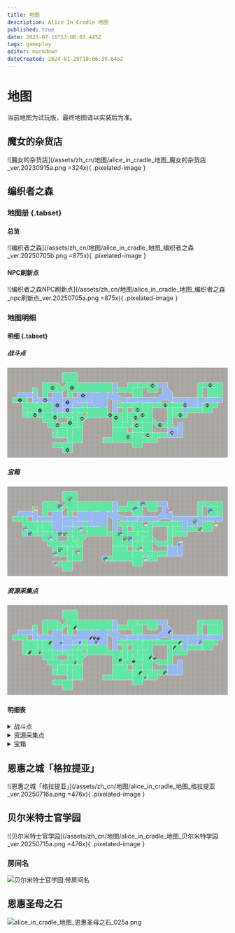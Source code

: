 ```yaml
---
title: 地图
description: Alice In Cradle 地图
published: true
date: 2025-07-16T13:08:03.445Z
tags: gameplay
editor: markdown
dateCreated: 2024-01-29T18:06:39.646Z
---
```


<!-- 表格/文本内多次引用 -->
[战斗点]: /zh/battle-locations

# 地图

当前地图为试玩版，最终地图请以实装后为准。

## 魔女的杂货店

![魔女的杂货店](/assets/zh_cn/地图/alice_in_cradle_地图_魔女的杂货店_ver.20230915a.png =324x){ .pixelated-image }

## 编织者之森

### 地图册 {.tabset}
#### 总览

![编织者之森](/assets/zh_cn/地图/alice_in_cradle_地图_编织者之森_ver.20250705b.png =875x){ .pixelated-image }

#### NPC刷新点

![编织者之森NPC刷新点](/assets/zh_cn/地图/alice_in_cradle_地图_编织者之森_npc刷新点_ver.20250705a.png =875x){ .pixelated-image }

### 地图明细 

#### 明细 {.tabset}

##### 战斗点
![alice_in_cradle_地图_编制者之森_战斗点位置_0.26a.webp](/assets/zh_cn/地图/alice_in_cradle_地图_编制者之森_战斗点位置_0.26a.webp)

##### 宝箱
![alice_in_cradle_地图_编制者之森_宝箱位置_0.26a.webp](/assets/zh_cn/地图/alice_in_cradle_地图_编制者之森_宝箱位置_0.26a.webp)

##### 资源采集点
![alice_in_cradle_地图_编制者之森_资源采集点位置_0.26a.webp](/assets/zh_cn/地图/alice_in_cradle_地图_编制者之森_资源采集点位置_0.26a.webp)

#### 明细表

  
<details>
  <summary>战斗点</summary> 
<div class="table-container">  

| 位置<br>(序号) | 名称 | 位置<br>(序号) | 名称 |
|---|---|---|---|
| 1. | 鸟笼 | 17. | 酸木前餐 |
| 2. | 穿林日光之庭 | 18. | 旋转木马 |
| 3. | 鲜血镇压者 | 19. | 笼中余祸 |
| 4. | 卑鄙的后勤兵 | 20. | 小心头顶 |
| 5. | 孢子舞台 | 21. | 酸池深渊 |
| 6. | 沐风中庭 | 22. | 空中回廊 |
| 7. | 盗掘者 | 23. | 古驿夜宴 |
| 8. | 土龙巢穴 | 24. | 装配试验间 |
| 9. | 飞瀑悬窟 | 25. | 欲壑与泥潭 |
| 10. | 遛狗乐园 | 26. | 酸湖下的猥鼠 |
| 11. | 暗夜帷幕 | 27. | 湖面蜃景 |
| 12. | 蛊惑之沼 | 28. | 机关人偶 |
| 13. | 迷途者 | 29. | 菌丝之王 |
| 14. | 裂隙看守者 | 30. | 炎舞神乐 |
| 15. | 黄昏骤雨 | 31. | 森之领主 |
| 16. | 匣中恶魔 |  |  |
  
</div> 
	</details>
  
  <details>
  <summary>资源采集点</summary>


  ## 资源采集点 {.tabset}
  
  ### 蔬菜
  
<div class="table-container">  

| 位置<br>(序号) | 名称 | 位置<br>(序号) | 名称 |
|---|---|---|---|
| 1. | 生菜✦ x1-3<br>生菜✦✦ x1-2 | 6. | 甜菜✦ x1-3<br>甜菜✦✦ x2 |
| 2. | 胡萝卜✦ x1-3<br>胡萝卜✦✦ x1-2 | 7. | 大蒜✦ x1-3<br>大蒜✦✦ x2 |
| 3. | 大头菜✦ x1-3<br>大头菜✦✦ x1-2 | 8. | 茄子✦ x1-3<br>茄子✦✦ x1 |
| 4. | 洋葱✦ x1-3<br>洋葱✦✦ x1-2 | 9. | 青椒✦ x1-3<br>青椒✦✦ x1-2 |
| 5. | 甜椒✦ x1-3<br>甜椒✦✦ x2 | 10. | 黄瓜✦ x1-3<br>黄瓜✦✦ x1-2 |

</div>
  
  ### 矿石
  
<div class="table-container">  

| 位置<br>(序号) | 名称 |
|---|---|
| 1. | 石英✦ x1<br>石英✦✦ x1<br>紫水晶✦ x1<br>煤炭✦ x2-3<br>煤炭✦✦ x2 |
| 2. | 石英✦ x1<br>石英✦✦ x1<br>紫水晶✦ x1<br>煤炭✦ x2-3<br>煤炭✦✦ x2 |
| 3. | 铁矿✦ x1<br>石头✦ x3<br>石头✦✦ x2<br>硫磺✦ x2<br>煤炭✦ x2<br>煤炭✦✦ x2<br>硝石✦ x1 |

</div>
    
  ### 水果
  
<div class="table-container">  

| 位置<br>(序号) | 名称 |
|---|---|
| 1. | 血苹果✦ x2-3<br>血苹果✦✦ x2 |
| 2. | 血樱桃✦ x4<br>血樱桃✦✦ x3-4<br>血樱桃✦✦✦ x2 |
| 3. | 血樱桃✦✦ x2-4<br>血苹果✦ x2-3<br>血苹果✦✦ x2 |
| 4. | 血菠萝✦ x1-2<br>血菠萝✦✦ x1-2 |

</div>
  
  ### 蘑菇
  
<div class="table-container">  

| 位置<br>(序号) | 名称 |
|---|---|
| 1. | 蘑菇✦ x1-5<br>蘑菇✦✦✦✦✦ x1 |

</div>
  
  ### 魔族相关物品
  
<div class="table-container">  

| 位置<br>(序号) | 名称 |
|---|---|
| 1. | 凝胶✦ x4<br>凝胶✦✦ x2<br>魔族的肉✦ x1-2<br>魔族的肝脏 ✦x1<br>家畜肉✦x1 |

</div>
  
  ### 清水
  
<div class="table-container">  

| 位置<br>(序号) | 名称 |
|---|---|
| 1. | 清水✦✦ x10<br>清水✦✦✦ x10 |
| 2. | 清水✦✦ x10<br>清水✦✦✦ x10 |
| 3. | 清水✦✦ x10<br>清水✦✦✦ x10 |

</div>
    
</details> 
  
<details>
  <summary>宝箱</summary>
  
  ## 宝箱 {.tabset}
  
  ### 技能宝箱
  
  <div class="table-container">  

| 位置<br>(序号) | 名称 |
|---|---|
| 1. | 凌空横斩 |
| 2. | 护盾冲击 |
| 3. | 旋风斩击 |
| 4. | 彗星俯冲 |
| 5. | 环轨护盾 |
| 6. | 突进冲击 |

</div>

 ### 强化插件宝箱

  <div class="table-container">  

| 位置<br>(序号) | 名称 |
|---|---|
| 7. | 长法杖 |
| 8. | 濡湿预兆 |
| 9. | 血之虹瞳 |
| 10. | 抓地鞋 |
| 11. | 超载咏唱 |
| 12. | 猫之缓降 |
| 13. | 恐高症 |
| 14. | 盗垒滑步 |
| 15. | 藏巧守拙 |
| 16. | 祈雨御守 |

</div>

 ### HP提升宝箱

  <div class="table-container">  

| 位置<br>(序号) | 名称 |
|---|---|
| 17. | HP + 10 |
| 18. | HP + 20 |
| 19. | HP + 20 |
| 20. | HP + 20 |
| 21. | HP + 10 |

</div>

 ### MP提升宝箱

  <div class="table-container">  

| 位置<br>(序号) | 名称 |
|---|---|
| 22. | MP + 20 |
| 23. | MP + 20 |

</div>

 ### 金币宝箱

  <div class="table-container">  

| 位置<br>(序号) | 名称 |
|---|---|
| 24. | 100G |

</div>

 ### 道具宝箱

  <div class="table-container">  

| 位置<br>(序号) | 名称 |
|---|---|
| 25. | 土制榴弹 x 3 |
| 26. | 强化插槽 x 1 |
| 27. | 过充插槽 x 1 |
| 28. | 替罪猫 x 1 |

</div>

 ### 其它宝箱

  <div class="table-container">  

| 位置<br>(序号) | 名称 |
|---|---|
| 29. | 圣光爆发 |

</div>

</details>


## 恩惠之城「格拉提亚」

![恩惠之城「格拉提亚」](/assets/zh_cn/地图/alice_in_cradle_地图_格拉提亚_ver.20250716a.png =476x){ .pixelated-image }

## 贝尔米特士官学园

![贝尔米特士官学园](/assets/zh_cn/地图/alice_in_cradle_地图_贝尔米特学园_ver.20250715a.png =476x){ .pixelated-image }

### 房间名

![贝尔米特士官学园:带房间名](/assets/zh_cn/地图/alice_in_cradle_地图_贝尔米特士官学园_025a_roomnames.png)

## 恩惠圣母之石

![alice_in_cradle_地图_恩惠圣母之石_025a.png](/assets/zh_cn/地图/alice_in_cradle_地图_恩惠圣母之石_025a.png)
